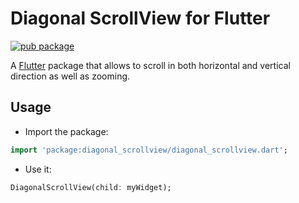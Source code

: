 # Diagonal ScrollView for Flutter

[![pub package](https://img.shields.io/badge/pub-v0.0.3-orange.svg)](https://pub.dartlang.org/packages/diagonal_scrollview)

A [Flutter](https://flutter.dev/) package that allows to scroll in both horizontal and vertical direction as well as zooming.

## Usage

* Import the package:
```dart
import 'package:diagonal_scrollview/diagonal_scrollview.dart';
```
* Use it:
```dart
DiagonalScrollView(child: myWidget);
```